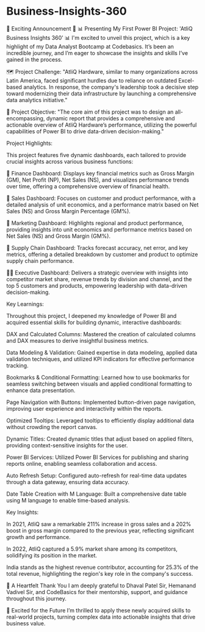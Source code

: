 # Business-Insights-360
🚀 Exciting Announcement 🚀
📊 Presenting My First Power BI Project: 'AtliQ Business Insights 360' 📊
I'm excited to unveil this project, which is a key highlight of my Data Analyst Bootcamp at Codebasics. It’s been an incredible journey, and I’m eager to showcase the insights and skills I’ve gained in the process.

🗺 Project Challenge:
"AtliQ Hardware, similar to many organizations across Latin America, faced significant hurdles due to reliance on outdated Excel-based analytics. In response, the company's leadership took a decisive step toward modernizing their data infrastructure by launching a comprehensive data analytics initiative."

🔄 Project Objective:
"The core aim of this project was to design an all-encompassing, dynamic report that provides a comprehensive and actionable overview of AtliQ Hardware’s performance, utilizing the powerful capabilities of Power BI to drive data-driven decision-making."

Project Highlights:

This project features five dynamic dashboards, each tailored to provide crucial insights across various business functions:

💼 Finance Dashboard: Displays key financial metrics such as Gross Margin (GM), Net Profit (NP), Net Sales (NS), and visualizes performance trends over time, offering a comprehensive overview of financial health.

📣 Sales Dashboard: Focuses on customer and product performance, with a detailed analysis of unit economics, and a performance matrix based on Net Sales (NS) and Gross Margin Percentage (GM%).

📣 Marketing Dashboard: Highlights regional and product performance, providing insights into unit economics and performance metrics based on Net Sales (NS) and Gross Margin (GM%).

🚚 Supply Chain Dashboard: Tracks forecast accuracy, net error, and key metrics, offering a detailed breakdown by customer and product to optimize supply chain performance.

👨‍🎓 Executive Dashboard: Delivers a strategic overview with insights into competitor market share, revenue trends by division and channel, and the top 5 customers and products, empowering leadership with data-driven decision-making.

Key Learnings:

Throughout this project, I deepened my knowledge of Power BI and acquired essential skills for building dynamic, interactive dashboards:

DAX and Calculated Columns: Mastered the creation of calculated columns and DAX measures to derive insightful business metrics.

Data Modeling & Validation: Gained expertise in data modeling, applied data validation techniques, and utilized KPI indicators for effective performance tracking.

Bookmarks & Conditional Formatting: Learned how to use bookmarks for seamless switching between visuals and applied conditional formatting to enhance data presentation.

Page Navigation with Buttons: Implemented button-driven page navigation, improving user experience and interactivity within the reports.

Optimized Tooltips: Leveraged tooltips to efficiently display additional data without crowding the report canvas.

Dynamic Titles: Created dynamic titles that adjust based on applied filters, providing context-sensitive insights for the user.

Power BI Services: Utilized Power BI Services for publishing and sharing reports online, enabling seamless collaboration and access.

Auto Refresh Setup: Configured auto-refresh for real-time data updates through a data gateway, ensuring data accuracy.

Date Table Creation with M Language: Built a comprehensive date table using M language to enable time-based analysis.

Key Insights:

In 2021, AtliQ saw a remarkable 211% increase in gross sales and a 202% boost in gross margin compared to the previous year, reflecting significant growth and performance.

In 2022, AtliQ captured a 5.9% market share among its competitors, solidifying its position in the market.

India stands as the highest revenue contributor, accounting for 25.3% of the total revenue, highlighting the region's key role in the company's success.

🙏 A Heartfelt Thank You
I am deeply grateful to Dhaval Patel Sir, Hemanand Vadivel Sir, and CodeBasics for their mentorship, support, and guidance throughout this journey.

📣 Excited for the Future
I’m thrilled to apply these newly acquired skills to real-world projects, turning complex data into actionable insights that drive business value.

